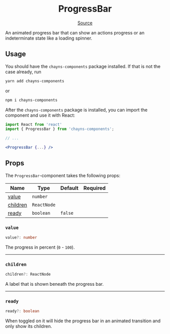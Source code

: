 <h1 align="center">ProgressBar</h1>

<p align="center">
    <a href="/src/react-chayns-progress_bar/component/ProgressBar.jsx">Source</a>
</p>

An animated progress bar that can show an actions progress or an indeterminate
state like a loading spinner.

## Usage

You should have the `chayns-components` package installed. If that is not the
case already, run

```bash
yarn add chayns-components
```

or

```bash
npm i chayns-components
```

After the `chayns-components` package is installed, you can import the component
and use it with React:

```jsx
import React from 'react'
import { ProgressBar } from 'chayns-components';

// ...

<ProgressBar {...} />
```

## Props

The `ProgressBar`-component takes the following props:

| Name                  | Type        | Default | Required |
| --------------------- | ----------- | ------- | :------: |
| [value](#value)       | `number`    |         |          |
| [children](#children) | `ReactNode` |         |          |
| [ready](#ready)       | `boolean`   | `false` |          |

### `value`

```ts
value?: number
```

The progress in percent (`0` - `100`).

---

### `children`

```ts
children?: ReactNode
```

A label that is shown beneath the progress bar.

---

### `ready`

```ts
ready?: boolean
```

When toggled on it will hide the progress bar in an animated transition and only
show its children.
